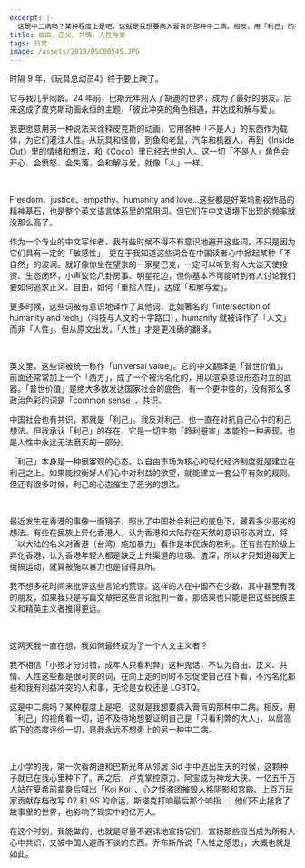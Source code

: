 ```yaml
---
excerpt: |-
  这是中二病吗？某种程度上是吧，这就是我想要病入膏肓的那种中二病。相反，用「利己」的视角看一切，迫不及待地想要证明自己是「只看利弊的大人」，以居高临下的态度评价一切，是我永远不想患上的另一种中二病。
title: 自由、正义、共情，人性与爱
tags: 日常
image: /assets/2019/DSC00545.JPG
---
```


时隔 9 年，《玩具总动员4》终于要上映了。

它与我几乎同龄。24 年前，巴斯光年闯入了胡迪的世界，成为了最好的朋友。后来这成了皮克斯动画永恒的主题，「彼此冲突的角色相遇，并达成和解与爱」。

我更愿意用另一种说法来诠释皮克斯的动画，它用各种「不是人」的东西作为载体，为它们灌注人性。从玩具和怪兽，到鱼和老鼠，汽车和机器人，再到《Inside Out》里的情绪和想法，和《Coco》里已经去世的人。这一切「不是人」角色会开心、会愤怒、会失落，会和解与爱，就像「人」一样。

<br>

Freedom、justice、empathy、humanity and love…这些都是好莱坞影视作品的精神基石，也是整个英文语言体系里的常用词。但它们在中文语境下出现的频率就没那么高了。

作为一个专业的中文写作者，我有些时候不得不有意识地避开这些词。不只是因为它们具有一定的「敏感性」，更在于我知道这些词会在中国读者心中掀起某种「不自然」的波澜。就好像你坐在望京的一家星巴克，一定可以听到有人大谈天使投资、生态闭环，小声议论八卦房事、明星花边，但你基本不可能听到有人讨论我们要如何追求正义、自由，如何「重拾人性」，达成「和解与爱」。

更多时候，这些词被有意识地译作了其他词，比如著名的「intersection of humanity and tech」（科技与人文的十字路口），humanity 就被译作了「人文」而非「人性」。但从原文出发，「人性」才是更准确的翻译。

<br>

英文里，这些词被统一称作「universal value」。它的中文翻译是「普世价值」，前面还常常加上一个「西方」，成了一个被污名化的，用以渲染意识形态对立的武器。「普世价值」是绝大多数发达国家社会的底色，有一个更中性的，没有那么多政治色彩的词是「common sense」，共识。

中国社会也有共识，那就是「利己」。我反对利己，也一直在对抗自己心中的利己想法。但我承认「利己」的存在，它是一切生物「趋利避害」本能的一种表现，也是人性中永远无法磨灭的一部分。

「利己」本身是一种很客观的心态。以自由市场为核心的现代经济制度就是建立在利己之上。如果能权衡好人们心中对利益的欲望，就能建立一套公平有效的规则。但还有很多时候，利己的心态催生了恶劣的想法。

<br>

最近发生在香港的事像一面镜子，照出了中国社会利己的底色下，藏着多少恶劣的想法。有些在民族上异化香港人，认为香港和大陆存在天然的意识形态对立，将「以大陆的名义对香港（台湾）施加暴力」看作是本民族的胜利。还有些在阶级上异化香港，认为香港年轻人都是缺乏上升渠道的垃圾、渣滓，所以才只知道每天上街搞运动，就算被施以暴力也是自得其所。

我不想多花时间来批评这些言论的荒谬。这样的人在中国不在少数，其中甚至有我的朋友，如果我只是写篇文章把这些言论批判一番，那结果也只能是把这些民族主义和精英主义者推得更远。

<br>

这两天我一直在想，我如何最终成为了一个人文主义者？

我不相信「小孩才分对错，成年人只看利弊」这种鬼话，不认为自由、正义、共情、人性这些都是很可笑的词，在向上走的同时不忘促使自己往下看，不污名化那些和我有利益冲突的人和事，无论是女权还是 LGBTQ。

这是中二病吗？某种程度上是吧，这就是我想要病入膏肓的那种中二病。相反，用「利己」的视角看一切，迫不及待地想要证明自己是「只看利弊的大人」，以居高临下的态度评价一切，是我永远不想患上的另一种中二病。

<br>

上小学的我，第一次看胡迪和巴斯光年从邻居 Sid 手中逃出生天的时候，这颗种子就已在我心里种下了。再之后，卢克掌控原力、阿宝成为神龙大侠、一亿五千万人站在夏希前辈身后喊出「Koi Koi」、心之怪盗团摧毁人格阴影和宫殿、上百万玩家贡献存档改写 02 和 9S 的命运，斯塔克打响最后那个响指……他们不止拯救了故事里的世界，也影响了现实中的亿万人。

在这个时刻，我能做的，也就是尽量不避讳地宣扬它们，宣扬那些应当成为所有人心中共识，又被中国人避而不谈的东西。乔布斯所说「人性之感恩」，大概也就是如此。
